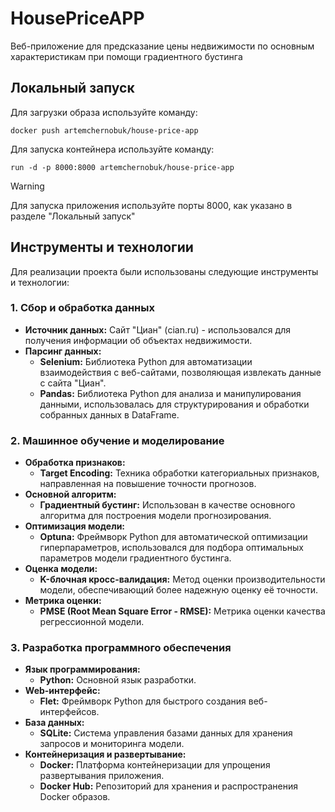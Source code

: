 # HousePriceAPP
Веб-приложение для предсказание цены недвижимости по основным характеристикам при помощи градиентного бустинга
## Локальный запуск
Для загрузки образа используйте команду:
```
docker push artemchernobuk/house-price-app
```
Для запуска контейнера используйте команду:
```
run -d -p 8000:8000 artemchernobuk/house-price-app
```
> [!WARNING]
> Для запуска приложения используйте порты 8000, как указано в разделе "Локальный запуск"

## Инструменты и технологии

Для реализации проекта были использованы следующие инструменты и технологии:

### 1. Сбор и обработка данных

*   **Источник данных:** Сайт "Циан" (cian.ru) - использовался для получения информации об объектах недвижимости.
*   **Парсинг данных:**
    *   **Selenium:**  Библиотека Python для автоматизации взаимодействия с веб-сайтами, позволяющая извлекать данные с сайта "Циан".
    *   **Pandas:**  Библиотека Python для анализа и манипулирования данными, использовалась для структурирования и обработки собранных данных в DataFrame.

### 2. Машинное обучение и моделирование

*   **Обработка признаков:**
    *   **Target Encoding:**  Техника обработки категориальных признаков, направленная на повышение точности прогнозов.
*   **Основной алгоритм:**
    *   **Градиентный бустинг:**  Использован в качестве основного алгоритма для построения модели прогнозирования.
*   **Оптимизация модели:**
    *   **Optuna:**  Фреймворк Python для автоматической оптимизации гиперпараметров, использовался для подбора оптимальных параметров модели градиентного бустинга.
*   **Оценка модели:**
    *   **K-блочная кросс-валидация:**  Метод оценки производительности модели, обеспечивающий более надежную оценку её точности.
*   **Метрика оценки:**
    *   **PMSE (Root Mean Square Error - RMSE):**  Метрика оценки качества регрессионной модели.

### 3. Разработка программного обеспечения

*   **Язык программирования:**
    *   **Python:**  Основной язык разработки.
*   **Web-интерфейс:**
    *   **Flet:**  Фреймворк Python для быстрого создания веб-интерфейсов.
*   **База данных:**
    *   **SQLite:**  Система управления базами данных для хранения запросов и мониторинга модели.
*   **Контейнеризация и развертывание:**
    *   **Docker:**  Платформа контейнеризации для упрощения развертывания приложения.
    *   **Docker Hub:**  Репозиторий для хранения и распространения Docker образов.
